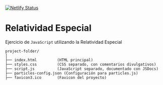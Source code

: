 [![Netlify Status](https://api.netlify.com/api/v1/badges/f2c48377-95bd-438f-a5fa-c200f4e3d217/deploy-status)](https://app.netlify.com/sites/viajerelativista/deploys)

# Relatividad Especial

Ejercicio de `JavaScript` utilizando la Relatividad Especial

```shell
project-folder/
│
├── index.html         (HTML principal)
├── styles.css         (CSS separado, con comentarios divulgativos)
├── script.js          (JavaScript separado, documentado con JSDocs)
├── particles-config.json (Configuración para particles.js)
├── favicon3.ico       (Favicon del proyecto)
```
